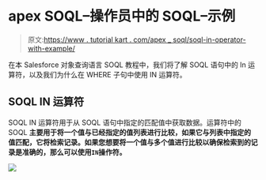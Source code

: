 # apex SOQL–操作员中的 SOQL–示例

> 原文:[https://www . tutorial kart . com/apex _ soql/soql-in-operator-with-example/](https://www.tutorialkart.com/apex_soql/soql-in-operator-with-example/)

在本 Salesforce 对象查询语言 SOQL 教程中，我们将了解 SOQL 语句中的 In 运算符，以及我们为什么在 WHERE 子句中使用 IN 运算符。

## SOQL IN 运算符

SOQL IN 运算符用于从 SOQL 语句中指定的匹配值中获取数据。运算符中的 SOQL **主要用于将一个值与已经指定的值列表进行比较，如果它与列表中指定的值匹配，它将检索记录。如果您想要将一个值与多个值进行比较以确保检索到的记录是准确的，那么可以使用`IN`操作符。**

[![](../Images/925da31b32d6bc3827932f6c8afb11bb.png)](https://www.tutorialkart.com/)